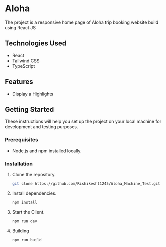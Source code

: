 ﻿# Aloha

The project is a responsive home page of Aloha trip booking website build using React JS

## Technologies Used

- React
- Tailwind CSS
- TypeScript

## Features

- Display a Highlights

## Getting Started

These instructions will help you set up the project on your local machine for development and testing purposes.

### Prerequisites

- Node.js and npm installed locally.

### Installation

1. Clone the repository.

   ```bash
   git clone https://github.com/Rishikesht1245/Aloha_Machine_Test.git
   ```

2. Install dependencies.

   ```bash
   npm install
   ```

3. Start the Client.

   ```bash
   npm run dev
   ```

4. Building
   ```bash
   npm run build
   ```
